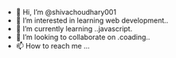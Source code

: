 - 👋 Hi, I’m @shivachoudhary001
- 👀 I’m interested in learning web development..
- 🌱 I’m currently learning ..javascript.
- 💞️ I’m looking to collaborate on .coading..
- 📫 How to reach me ...

<!---
shivachoudhary001/shivachoudhary001 is a ✨ special ✨ repository because its `README.md` (this file) appears on your GitHub profile.
You can click the Preview link to take a look at your changes.
--->
